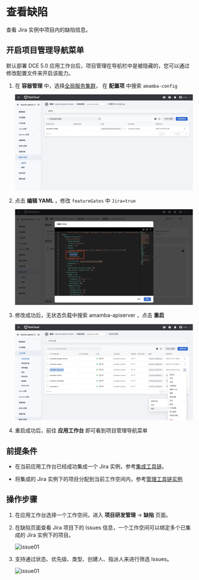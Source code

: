 # 查看缺陷

查看 Jira 实例中项目内的缺陷信息。

## 开启项目管理导航菜单

默认部署 DCE 5.0 应用工作台后，项目管理在导航栏中是被隐藏的，您可以通过修改配置文件来开启该能力。

1. 在 __容器管理__ 中，选择[全局服务集群](../../../kpanda/user-guide/clusters/cluster-role.md#_2)，
   在 __配置项__ 中搜索 `amamba-config`

    ![git1](../../images/git1.jpg)

2. 点击 __编辑 YAML__ ，修改 `featureGates` 中 `Jira=true`

    ![git9](../../images/git9.jpg)

3. 修改成功后，无状态负载中搜索 amamba-apiserver ，点击 __重启__

    ![git3](../../images/git3.jpg)

4. 重启成功后，前往 __应用工作台__ 即可看到项目管理导航菜单

## 前提条件

- 在当前应用工作台已经成功集成一个 Jira 实例，参考[集成工具链](../tools/integrated-toolchain.md)。

- 将集成的 Jira 实例下的项目分配到当前工作空间内，参考[管理工具链实例](../tools/toolchain-instances.md)

## 操作步骤

1. 在应用工作台选择一个工作空间，进入 __项目研发管理__ -> __缺陷__ 页面。

2. 在缺陷页面查看 Jira 项目下的 Issues 信息，一个工作空间可以绑定多个已集成的 Jira 实例下的项目。

    ![issue01](https://docs.daocloud.io/daocloud-docs-images/docs/zh/docs/amamba/images/issue01.png)

3. 支持通过状态、优先级、类型、创建人、指派人来进行筛选 Issues。

    ![issue01](https://docs.daocloud.io/daocloud-docs-images/docs/zh/docs/amamba/images/issue02.png)
